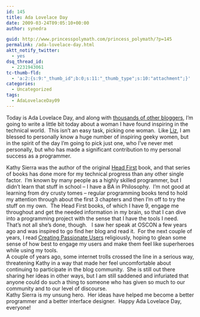 ```yaml
---
id: 145
title: Ada Lovelace Day
date: 2009-03-24T09:05:10+00:00
author: synedra

guid: http://www.princesspolymath.com/princess_polymath/?p=145
permalink: /ada-lovelace-day.html
aktt_notify_twitter:
  - yes
dsq_thread_id:
  - 2231943061
tc-thumb-fld:
  - 'a:2:{s:9:"_thumb_id";b:0;s:11:"_thumb_type";s:10:"attachment";}'
categories:
  - Uncategorized
tags:
  - AdaLovelaceDay09
---
```

Today is Ada Lovelace Day, and along with [thousands of other bloggers](http://findingada.com/), I&#8217;m going to write a little bit today about a woman I have found inspiring in the technical world.  This isn&#8217;t an easy task, picking one woman.  Like [Liz](http://liz-henry.blogspot.com/2009/03/ada-lovelace-day.html), I am blessed to personally know a huge number of inspiring geeky women, but in the spirit of the day I&#8217;m going to pick just one, who I&#8217;ve never met personally, but who has made a significant contribution to my personal success as a programmer. 

<div>
</div>

<div>
  Kathy Sierra was the author of the original <a href="http://headfirstlabs.com/">Head First</a> book, and that series of books has done more for my technical progress than any other single factor.  I&#8217;m known by many people as a highly skilled programmer, but I didn&#8217;t learn that stuff in school &#8211; I have a BA in Philosophy.  I&#8217;m not good at learning from dry crusty tomes &#8211; regular programming books tend to hold my attention through about the first 3 chapters and then I&#8217;m off to try the stuff on my own.  The Head First books, of which I have 9, engage me throughout and get the needed information in my brain, so that I can dive into a programming project with the sense that I have the tools I need.
</div>

<div>
</div>

<div>
  That&#8217;s not all she&#8217;s done, though.   I saw her speak at OSCON a few years ago and was inspired to go find her blog and read it.  For the next couple of years, I read <a href="http://headrush.typepad.com/">Creating Passionate Users</a> religiously, hoping to glean some sense of how best to engage my users and make them feel like superheroes while using my tools. 
</div>

<div>
</div>

<div>
  A couple of years ago, some internet trolls crossed the line in a serious way, threatening Kathy in a way that made her feel uncomfortable about continuing to participate in the blog community.  She is still out there sharing her ideas in other ways, but I am still saddened and infuriated that anyone could do such a thing to someone who has given so much to our community and to our level of discourse.
</div>

<div>
</div>

<div>
  Kathy Sierra is my unsung hero.  Her ideas have helped me become a better programmer and a better interface designer.  Happy Ada Lovelace Day, everyone!
</div>